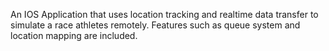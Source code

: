 An IOS Application that uses location tracking and realtime data transfer to simulate a race athletes remotely. Features such as queue system and location mapping are included.  
